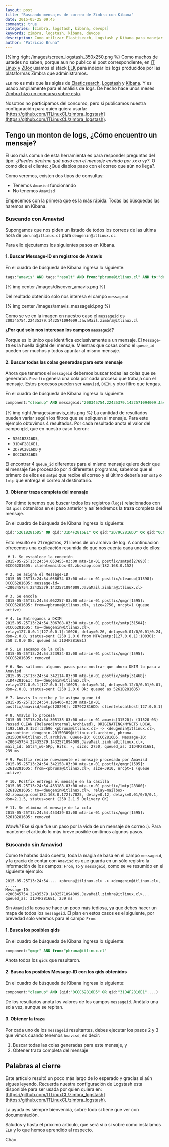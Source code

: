 ```yaml
---
layout: post
title: "Buscando mensajes de correo de Zimbra con Kibana"
date: 2015-05-25 09:45
comments: true
categories: [zimbra, logstash, kibana, devops]
keywords: zimbra, logstash, kibana, devops
description: Como utilizar Elastiseach, Logstash y Kibana para manejar logs de Zimbra y encontrar mensajes
author: "Patricio Bruna"
---
```

{%img right /images/screen_logstash_350x250.png %}
Como muchos de ustedes no saben, porque aun no publico el post correspondiente, en [IT Linux](http://www.itlinux.cl) y [ZBox](https://www.zboxapp.com) usamos el stack [ELK](https://www.elastic.co/videos/introduction-to-the-elk-stack) para indexar los logs producidos por las plataformas Zimbra que administramos.

`ELK` no es más que las siglas de [Elasticsearch](https://www.elastic.co/products/elasticsearch), [Logstash](https://www.elastic.co/products/logstash) y [Kibana](https://github.com/elastic/kibana). Y es usado ampliamente para el análisis de logs. De hecho hace unos meses [Zimbra hizo un concurso sobre esto](https://community.zimbra.com/collaboration/f/1884/t/1138432).

Nosotros no participamos del concurso, pero si publicamos nuestra configuración para quien quiera usarla: [https://github.com/ITLinuxCL/zimbra_logstash](https://github.com/ITLinuxCL/zimbra_logstash).

## Tengo un monton de logs, ¿Cómo encuentro un mensaje?
El uso más comun de esta herramienta es para responder preguntas del tipo: _¿Puedes decirme qué pasó con el mensaje enviado por xx a yy?_. O como dice el cliente: ¿Qué diablos paso con el correo que aún no llega?.

Como veremos, existen dos tipos de consultas:

* Tenemos `Amavisd` funcionando
* No tenemos `Amavisd`

Empecemos con la primera que es la más rápida. Todas las búsquedas las haremos en Kibana.

### Buscando con Amavisd
Supongamos que nos piden un listado de todos los correos de las ultima hora  de `pbruna@itlinux.cl` para `deugenin@itlinux.cl`.

Para ello ejecutamos los siguientes pasos en Kibana.

#### 1. Buscar Message-ID en registros de Amavis
En el cuadro de búsqueda de Kibana ingresa lo siguiente:
```sql
tags:"amavis" AND tags:"result" AND from:"pbruna@itlinux.cl" AND to:"deugenin@itlinux.cl"
```

{% img center /images/discover_amavis.png %}

Del reultado obtenido sólo nos interesa el campo `messageid`

{% img center /images/amavis_messageid.png %}

Como se ve en la imagen en nuestro caso el `messageid` es `200345754.22435379.1432571094009.JavaMail.zimbra@itlinux.cl`

**¿Por qué solo nos interesan los campos `messageid`?**

Porque es lo único que identifica exclusivamente a un mensaje. El `Message-ID` es la huella digital del mensaje. Mientras que cosas como el `queue_id` pueden ser muchos y todos apuntar al mismo mensaje.

#### 2. Buscar todas las colas generadas para este mensaje

Ahora que tenemos el `messageid` debemos buscar todas las colas que se generaron. `Postfix` genera una cola por cada proceso que trabaja con el mensaje. Estos procesos pueden ser `Amavisd`, `DKIM`, y otro filtro que tengas.

En el cuadro de búsqueda de Kibana ingresa lo siguiente:
```sql
component:"cleanup" AND messageid:"200345754.22435379.1432571094009.JavaMail.zimbra@itlinux.cl"
```

{% img right /images/amavis_qids.png %}
La cantidad de resultados pueden variar según los filtros que se apliquen al mensaje. Para este ejemplo obtuvimos 4 resultados. Por cada resultado anota el valor del campo `qid`, que en nuestro caso fueron:

* `5261B2816D5`,
* `31D4F2816E1`,
* `2D79C2816DD` y
* `0CCC62816D5`

El encontrar 4 `queue_id` diferentes para el mismo mensaje quiere decir que el mensaje fue procesado por 4 diferentes programas, sabemos que el primero de ellos es `smtpd` que recibe el correo y el último debería ser `smtp` o `lmtp` que entrega el correo al destinatario.

#### 3. Obtener traza completa del mensaje

Por último tenemos que buscar todos los registros (`logs`) relacionados con los `qids` obtenidos en el paso anterior y así tendremos la traza completa del mensaje.

En el cuadro de búsqueda de Kibana ingresa lo siguiente:
```sql
qid:"5261B2816D5" OR qid:"31D4F2816E1" OR qid:"2D79C2816DD" OR qid:"0CCC62816D5"
```

Esto resultó en 21 registros, 21 líneas de un archivo de log. A continuación ofrecemos una explicación resumida de que nos cuenta cada uno de ellos:

```
 # 1. Se establece la conexión
2015-05-25T13:24:54.053455-03:00 mta-in-01 postfix/smtpd[27693]: 0CCC62816D5: client=mailbox-02.zboxapp.com[182.168.0.152]

# 2. Se asigna el Message-ID
2015-05-25T13:24:54.058674-03:00 mta-in-01 postfix/cleanup[31598]: 0CCC62816D5: message-id=<200345754.22435379.1432571094009.JavaMail.zimbra@itlinux.cl>

# 3. Se encola
2015-05-25T13:24:54.062257-03:00 mta-in-01 postfix/qmgr[1595]: 0CCC62816D5: from=<pbruna@itlinux.cl>, size=2750, nrcpt=1 (queue active)

# 4. Lo Entregamos a DKIM
2015-05-25T13:24:54.306708-03:00 mta-in-01 postfix/smtp[31504]: 0CCC62816D5: to=<deugenin@itlinux.cl>, relay=127.0.0.1[127.0.0.1]:10026, delay=0.26, delays=0.01/0/0.01/0.24, dsn=2.0.0, status=sent (250 2.0.0 from MTA(smtp:[127.0.0.1]:10030): 250 2.0.0 Ok: queued as 31D4F2816E1)

# 5. Lo sacamos de la cola
2015-05-25T13:24:54.323934-03:00 mta-in-01 postfix/qmgr[1595]: 0CCC62816D5: removed

# 6. Nos saltamos algunos pasos para mostrar que ahora DKIM lo pasa a Amavisd
2015-05-25T13:24:54.342114-03:00 mta-in-01 postfix/smtp[31468]: 31D4F2816E1: to=<deugenin@itlinux.cl>, relay=127.0.0.1[127.0.0.1]:10025, delay=0.14, delays=0.12/0/0.01/0.01, dsn=2.0.0, status=sent (250 2.0.0 Ok: queued as 5261B2816D5)

# 7. Amavis lo recibe y le asigna queue_id
2015-05-25T13:24:54.186406-03:00 mta-in-01 postfix/amavisd/smtpd[28298]: 2D79C2816DD: client=localhost[127.0.0.1]

# 8. Amavis lo procesa
2015-05-25T13:24:54.305138-03:00 mta-in-01 amavis[31520]: (31520-03) Passed CLEAN {RelayedInternal,Archived}, ORIGINATING/MYNETS LOCAL [192.168.0.152]:33696 <pbruna@itlinux.cl> -> <deugenin@itlinux.cl>, quarantine: deugenin-20150309@itlinux.cl.archive, pbruna-20150307@itlinux.cl.archive, Queue-ID: 0CCC62816D5, Message-ID: <200345754.22435379.1432571094009.JavaMail.zimbra@itlinux.cl>, mail_id: bStz4_w6-5Pp, Hits: -, size: 2750, queued_as: 31D4F2816E1, 239 ms

# 9. Postfix recibe nuevamente el mensaje procesado por Amavisd
2015-05-25T13:24:54.342158-03:00 mta-in-01 postfix/qmgr[1595]: 5261B2816D5: from=<pbruna@itlinux.cl>, size=3910, nrcpt=1 (queue active)

# 10. Postfix entrega el mensaje en la casilla
2015-05-25T13:24:54.453188-03:00 mta-in-01 postfix/lmtp[28300]: 5261B2816D5: to=<deugenin@itlinux.cl>, relay=mailbox-02.zboxapp.com[182.168.0.172]:7025, delay=0.12, delays=0.01/0/0/0.1, dsn=2.1.5, status=sent (250 2.1.5 Delivery OK)

# 11. Se elimina el mensaje de la cola
2015-05-25T13:24:54.453439-03:00 mta-in-01 postfix/qmgr[1595]: 5261B2816D5: removed

```

*Wow!!!!* Ese si que fue un paso por la vida de un mensaje de correo :).
Para mantener el artículo lo más breve posible omitimos algunos pasos.


### Buscando sin Amavisd
Como te habrás dado cuenta, toda la magia se basa en el campo `messageid`, y la gracia de contar con `Amavisd` es que guarda en un sólo registro la información de los campos: `From`, `To` y `messageid`, como se ve resumido en el siguiente ejemplo:

```
2015-05-25T13:24:54.... <pbruna@itlinux.cl> -> <deugenin@itlinux.cl>, ....,
Message-ID: <200345754.22435379.1432571094009.JavaMail.zimbra@itlinux.cl>...
queued_as: 31D4F2816E1, 239 ms
```

Sin `Amavisd` la cosa se hace un poco más tediosa, ya que debes hacer un mapa de todos los `messageid`. El plan en estos casos es el siguiente, por brevedad solo veremos para el campo `From`:

#### 1. Busca los posibles qids
En el cuadro de búsqueda de Kibana ingresa lo siguiente:
```sql
component:"qmgr" AND from:"pbruna@itlinux.cl"
```

Anota todos los `qids` que resultaron.

#### 2. Busca los posibles Message-ID con los qids obtenidos
En el cuadro de búsqueda de Kibana ingresa lo siguiente:
```sql
component:"cleanup" AND (qid:"0CCC62816D5" OR qid:"31D4F2816E1"....)
```

De los resultados anota los valores de los campos `messageid`. Anótalo una sola vez, aunque se repitan.

#### 3. Obtener la traza
Por cada uno de los `messageid` resultantes, debes ejecutar los pasos 2 y 3 que vimos cuando tenemos `Amavisd`, es decir:

1. Buscar todas las colas generadas para este mensaje, y
2. Obtener traza completa del mensaje

## Palabras al cierre
Este artículo resultó un poco más largo de lo esperado y gracias si aún sigues leyendo. Recuerda nuestra configuración de Logstash esta disponible para ser usada por quien quiera en: [https://github.com/ITLinuxCL/zimbra_logstash](https://github.com/ITLinuxCL/zimbra_logstash).

La ayuda es siempre bienvenida, sobre todo si tiene que ver con documentación.

Saludos y hasta el próximo artículo, que será si o si sobre como instalamos `ELK` y lo que hemos aprendido al respecto.

Chao.

